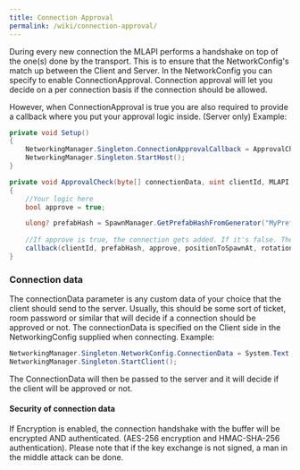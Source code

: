 ```yaml
---
title: Connection Approval
permalink: /wiki/connection-approval/
---
```


During every new connection the MLAPI performs a handshake on top of the one(s) done by the transport. This is to ensure that the NetworkConfig's match up between the Client and Server. In the NetworkConfig you can specify to enable ConnectionApproval. Connection approval will let you decide on a per connection basis if the connection should be allowed.

However, when ConnectionApproval is true you are also required to provide a callback where you put your approval logic inside. (Server only) Example:
```csharp
private void Setup() 
{
    NetworkingManager.Singleton.ConnectionApprovalCallback = ApprovalCheck;
    NetworkingManager.Singleton.StartHost();
}

private void ApprovalCheck(byte[] connectionData, uint clientId, MLAPI.NetworkingManager.ConnectionApprovedDelegate callback)
{
    //Your logic here
    bool approve = true;

    ulong? prefabHash = SpawnManager.GetPrefabHashFromGenerator("MyPrefabHashGenerator"); // The prefab hash. Use null to use the default player prefab
    
    //If approve is true, the connection gets added. If it's false. The client gets disconnected
    callback(clientId, prefabHash, approve, positionToSpawnAt, rotationToSpawnWith);
}
```
### Connection data
The connectionData parameter is any custom data of your choice that the client should send to the server. Usually, this should be some sort of ticket, room password or similar that will decide if a connection should be approved or not. The connectionData is specified on the Client side in the NetworkingConfig supplied when connecting. Example:
```csharp
NetworkingManager.Singleton.NetworkConfig.ConnectionData = System.Text.Encoding.ASCII.GetBytes("room password");
NetworkingManager.Singleton.StartClient();
```
The ConnectionData will then be passed to the server and it will decide if the client will be approved or not.

#### Security of connection data
If Encryption is enabled, the connection handshake with the buffer will be encrypted AND authenticated. (AES-256 encryption and HMAC-SHA-256 authentication). Please note that if the key exchange is not signed, a man in the middle attack can be done.